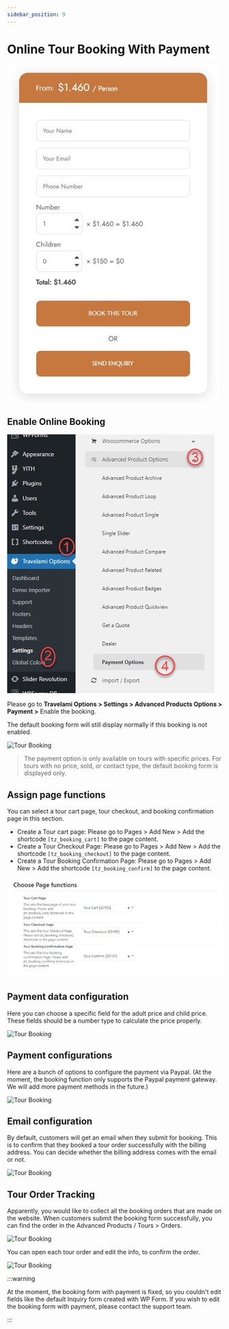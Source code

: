 ```yaml
---
sidebar_position: 9
---
```

# Online Tour Booking With Payment

![Tour Booking](./img/booking.jpg)

## Enable Online Booking

![Tour Booking](./img/tour-booking-settiing.jpeg)

Please go to **Travelami Options > Settings > Advanced Products Options > Payment >** Enable the booking. 

The default booking form will still display normally if this booking is not enabled.

![Tour Booking](./img/payment-enable.avif)

> The payment option is only available on tours with specific prices. For tours with no price, sold, or contact type, the default booking form is displayed only.

## Assign page functions

You can select a tour cart page, tour checkout, and booking confirmation page in this section. 

* Create a Tour cart page: Please go to Pages > Add New > Add the shortcode `[tz_booking_cart]` to the page content.
* Create a Tour Checkout Page: Please go to Pages > Add New > Add the shortcode `[tz_booking_checkout]` to the page content.
* Create a Tour Booking Confirmation Page: Please go to Pages > Add New > Add the shortcode `[tz_booking_confirm]` to the page content.

![Tour Booking](./img/page-assign.jpeg)

## Payment data configuration

Here you can choose a specific field for the adult price and child price. These fields should be a number type to calculate the price properly. 

![Tour Booking](./img/config-data.avif)

## Payment configurations

Here are a bunch of options to configure the payment via Paypal. (At the moment, the booking function only supports the Paypal payment gateway.  We will add more payment methods in the future.)

![Tour Booking](./img/config-payment.avif)

## Email configuration

By default, customers will get an email when they submit for booking. This is to confirm that they booked a tour order successfully with the billing address. You can decide whether the billing address comes with the email or not. 

![Tour Booking](./img/config-email.avif)

## Tour Order Tracking

Apparently, you would like to collect all the booking orders that are made on the website. When customers submit the booking form successfully, you can find the order in the Advanced Products / Tours > Orders. 

![Tour Booking](./img/order.avif)

You can open each tour order and edit the info, to confirm the order. 

![Tour Booking](./img/edit-order.avif)


:::warning

At the moment, the booking form with payment is fixed, so you couldn't edit fields like the default Inquiry form created with WP Form. If you wish to edit the booking form with payment, please contact the support team.


:::